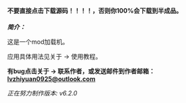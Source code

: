 #### 不要直接点击下载源码！！！！，否则你100%会下载到半成品。

***简介：***

这是一个mod加载机。

应用具体用法见关于 -> 使用教程。

**有bug点击关于 -> 联系作者，或发送邮件到作者邮箱：lvzhiyuan0925@outlook.com**

_正在努力制作版本: v6.2.0_
